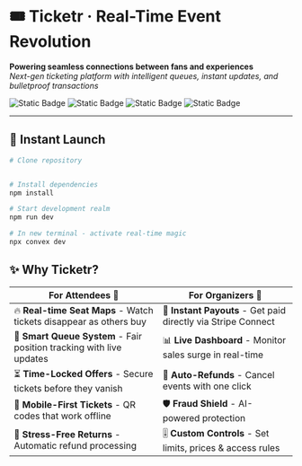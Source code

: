 # 🎟️ Ticketr · Real-Time Event Revolution

**Powering seamless connections between fans and experiences**  
*Next-gen ticketing platform with intelligent queues, instant updates, and bulletproof transactions*

![Static Badge](https://img.shields.io/badge/Next.js-14-informational) ![Static Badge](https://img.shields.io/badge/Convex-Realtime-blue) ![Static Badge](https://img.shields.io/badge/Stripe-Connect-success) ![Static Badge](https://img.shields.io/badge/Clerk-Auth-purple)

---

## 🚀 **Instant Launch**
```bash
# Clone repository


# Install dependencies
npm install

# Start development realm
npm run dev

# In new terminal - activate real-time magic
npx convex dev
```
## ✨ **Why Ticketr?**

| **For Attendees** 🎫               | **For Organizers** 🎪               |
|-----------------------------------|------------------------------------|
| 🔥 **Real-time Seat Maps** - Watch tickets disappear as others buy | 💸 **Instant Payouts** - Get paid directly via Stripe Connect |
| 🚦 **Smart Queue System** - Fair position tracking with live updates | 📊 **Live Dashboard** - Monitor sales surge in real-time |
| ⏳ **Time-Locked Offers** - Secure tickets before they vanish | 🤖 **Auto-Refunds** - Cancel events with one click |
| 📱 **Mobile-First Tickets** - QR codes that work offline | 🛡️ **Fraud Shield** - AI-powered protection |
| 💫 **Stress-Free Returns** - Automatic refund processing | 🎚️ **Custom Controls** - Set limits, prices & access rules |

